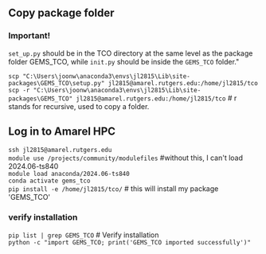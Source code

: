 ## Copy package folder

### Important!
```set_up.py``` should be in the TCO directory at the same level as the package folder GEMS_TCO, while ```init.py``` should be inside the ```GEMS_TCO``` folder."

```scp "C:\Users\joonw\anaconda3\envs\jl2815\Lib\site-packages\GEMS_TCO\setup.py" jl2815@amarel.rutgers.edu:/home/jl2815/tco```          
```scp -r "C:\Users\joonw\anaconda3\envs\jl2815\Lib\site-packages\GEMS_TCO" jl2815@amarel.rutgers.edu:/home/jl2815/tco```            # r stands for recursive, used to copy a folder.          


## Log in to Amarel HPC

```ssh jl2815@amarel.rutgers.edu```      
```module use /projects/community/modulefiles```  #without this, I can't load 2024.06-ts840         
```module load anaconda/2024.06-ts840```        
```conda activate gems_tco```       
```pip install -e /home/jl2815/tco/```     # this will install my package 'GEMS_TCO'       

### verify installation       

```pip list | grep GEMS_TCO```           # Verify installation      
```python -c "import GEMS_TCO; print('GEMS_TCO imported successfully')"```          
